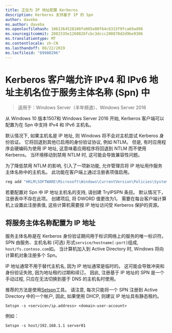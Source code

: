 ```yaml
---
title: 正在为 IP 地址配置 Kerberos
description: Kerberos 支持基于 IP 的 Spn
author: daveba
ms.author: daveba
ms.openlocfilehash: 1061364528100fe005e80f64c6315f9fca69ad98
ms.sourcegitcommit: 2082335e1260826fcbc3dccc208870d2d9be9306
ms.translationtype: MT
ms.contentlocale: zh-CN
ms.lasthandoff: 08/22/2019
ms.locfileid: "69980296"
---
```

# <a name="kerberos-clients-allow-ipv4-and-ipv6-address-hostnames-in-service-principal-names-spns"></a>Kerberos 客户端允许 IPv4 和 IPv6 地址主机名位于服务主体名称 (Spn) 中

>适用于：Windows Server（半年频道）、Windows Server 2016

从 Windows 10 版本1507和 Windows Server 2016 开始, Kerberos 客户端可以配置为在 Spn 中支持 IPv4 和 IPv6 主机名。

默认情况下, 如果主机名是 IP 地址, 则 Windows 将不会对主机尝试 Kerberos 身份验证。 它将回退到其他已启用的身份验证协议, 例如 NTLM。 但是, 有时应用程序会硬编码为使用 IP 地址, 这意味着应用程序将回退到 NTLM 而不使用 Kerberos。 当环境移动到禁用 NTLM 时, 这可能会导致兼容性问题。

为了降低禁用 NTLM 的影响, 引入了一项新功能, 允许管理员将 IP 地址用作服务主体名称中的主机名。 此功能在客户端上通过注册表项值启用。

```cmd
reg add "HKLM\SOFTWARE\Microsoft\Windows\CurrentVersion\Policies\System\Kerberos\Parameters" /v TryIPSPN /t REG_DWORD /d 1 /f
```

若要配置对 Spn 中 IP 地址主机名的支持, 请创建 TryIPSPN 条目。 默认情况下，注册表中不存在此项。 创建项后, 将 DWORD 值更改为1。 需要在每台客户端计算机上设置此注册表值, 这些计算机需要按 IP 地址访问受 Kerberos 保护的资源。

## <a name="configuring-a-service-principal-name-as-ip-address"></a>将服务主体名称配置为 IP 地址

服务主体名称是在 Kerberos 身份验证期间用于标识网络上的服务的唯一标识符。 SPN 由服务、主机名和 (可选) 形式`service/hostname[:port]`组成, `host/fs.contoso.com`如。 当计算机加入到 Active Directory 时, Windows 将向计算机对象注册多个 Spn。

IP 地址通常不用于替代主机名, 因为 IP 地址通常是临时的。 这可能会导致冲突和身份验证失败, 因为地址租约过期和续订。 因此, 注册基于 IP 地址的 SPN 是一个手动过程, 只应在无法切换到基于 DNS 的主机名时使用。

推荐的方法是使用[Setspn](https://docs.microsoft.com/previous-versions/windows/it-pro/windows-server-2012-R2-and-2012/cc731241(v=ws.11))工具。 请注意, 每次只能将一个 SPN 注册到 Active Directory 中的一个帐户, 因此, 如果使用 DHCP, 则建议 IP 地址具有静态租约。

```
Setspn -s <service>/ip.address> <domain-user-account>  
```

例如：

```
Setspn -s host/192.168.1.1 server01
```
